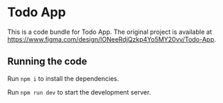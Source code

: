 
  # Todo App

  This is a code bundle for Todo App. The original project is available at https://www.figma.com/design/lONeeRdjQzkp4Yo5MY20vv/Todo-App.

  ## Running the code

  Run `npm i` to install the dependencies.

  Run `npm run dev` to start the development server.
  